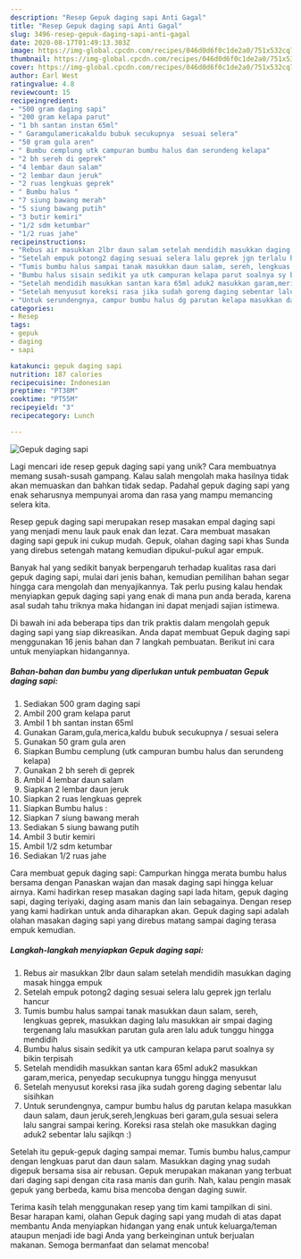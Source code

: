 ```yaml
---
description: "Resep Gepuk daging sapi Anti Gagal"
title: "Resep Gepuk daging sapi Anti Gagal"
slug: 3496-resep-gepuk-daging-sapi-anti-gagal
date: 2020-08-17T01:49:13.303Z
image: https://img-global.cpcdn.com/recipes/046d0d6f0c1de2a0/751x532cq70/gepuk-daging-sapi-foto-resep-utama.jpg
thumbnail: https://img-global.cpcdn.com/recipes/046d0d6f0c1de2a0/751x532cq70/gepuk-daging-sapi-foto-resep-utama.jpg
cover: https://img-global.cpcdn.com/recipes/046d0d6f0c1de2a0/751x532cq70/gepuk-daging-sapi-foto-resep-utama.jpg
author: Earl West
ratingvalue: 4.8
reviewcount: 15
recipeingredient:
- "500 gram daging sapi"
- "200 gram kelapa parut"
- "1 bh santan instan 65ml"
- " Garamgulamericakaldu bubuk secukupnya  sesuai selera"
- "50 gram gula aren"
- " Bumbu cemplung utk campuran bumbu halus dan serundeng kelapa"
- "2 bh sereh di geprek"
- "4 lembar daun salam"
- "2 lembar daun jeruk"
- "2 ruas lengkuas geprek"
- " Bumbu halus "
- "7 siung bawang merah"
- "5 siung bawang putih"
- "3 butir kemiri"
- "1/2 sdm ketumbar"
- "1/2 ruas jahe"
recipeinstructions:
- "Rebus air masukkan 2lbr daun salam setelah mendidih masukkan daging masak hingga empuk"
- "Setelah empuk potong2 daging sesuai selera lalu geprek jgn terlalu hancur"
- "Tumis bumbu halus sampai tanak masukkan daun salam, sereh, lengkuas geprek, masukkan daging lalu masukkan air smpai daging tergenang lalu masukkan parutan gula aren lalu aduk tunggu hingga mendidih"
- "Bumbu halus sisain sedikit ya utk campuran kelapa parut soalnya sy bikin terpisah"
- "Setelah mendidih masukkan santan kara 65ml aduk2 masukkan garam,merica, penyedap secukupnya tunggu hingga menyusut"
- "Setelah menyusut koreksi rasa jika sudah goreng daging sebentar lalu sisihkan"
- "Untuk serundengnya, campur bumbu halus dg parutan kelapa masukkan daun salam, daun jeruk,sereh,lengkuas beri garam,gula sesuai selera lalu sangrai sampai kering. Koreksi rasa stelah oke masukkan daging aduk2 sebentar lalu sajikqn :)"
categories:
- Resep
tags:
- gepuk
- daging
- sapi

katakunci: gepuk daging sapi 
nutrition: 187 calories
recipecuisine: Indonesian
preptime: "PT38M"
cooktime: "PT55M"
recipeyield: "3"
recipecategory: Lunch

---
```



![Gepuk daging sapi](https://img-global.cpcdn.com/recipes/046d0d6f0c1de2a0/751x532cq70/gepuk-daging-sapi-foto-resep-utama.jpg)

Lagi mencari ide resep gepuk daging sapi yang unik? Cara membuatnya memang susah-susah gampang. Kalau salah mengolah maka hasilnya tidak akan memuaskan dan bahkan tidak sedap. Padahal gepuk daging sapi yang enak seharusnya mempunyai aroma dan rasa yang mampu memancing selera kita.

Resep gepuk daging sapi merupakan resep masakan empal daging sapi yang menjadi menu lauk pauk enak dan lezat. Cara membuat masakan daging sapi gepuk ini cukup mudah. Gepuk, olahan daging sapi khas Sunda yang direbus setengah matang kemudian dipukul-pukul agar empuk.

Banyak hal yang sedikit banyak berpengaruh terhadap kualitas rasa dari gepuk daging sapi, mulai dari jenis bahan, kemudian pemilihan bahan segar hingga cara mengolah dan menyajikannya. Tak perlu pusing kalau hendak menyiapkan gepuk daging sapi yang enak di mana pun anda berada, karena asal sudah tahu triknya maka hidangan ini dapat menjadi sajian istimewa.


Di bawah ini ada beberapa tips dan trik praktis dalam mengolah gepuk daging sapi yang siap dikreasikan. Anda dapat membuat Gepuk daging sapi menggunakan 16 jenis bahan dan 7 langkah pembuatan. Berikut ini cara untuk menyiapkan hidangannya.

<!--inarticleads1-->

##### Bahan-bahan dan bumbu yang diperlukan untuk pembuatan Gepuk daging sapi:

1. Sediakan 500 gram daging sapi
1. Ambil 200 gram kelapa parut
1. Ambil 1 bh santan instan 65ml
1. Gunakan  Garam,gula,merica,kaldu bubuk secukupnya / sesuai selera
1. Gunakan 50 gram gula aren
1. Siapkan  Bumbu cemplung (utk campuran bumbu halus dan serundeng kelapa)
1. Gunakan 2 bh sereh di geprek
1. Ambil 4 lembar daun salam
1. Siapkan 2 lembar daun jeruk
1. Siapkan 2 ruas lengkuas geprek
1. Siapkan  Bumbu halus :
1. Siapkan 7 siung bawang merah
1. Sediakan 5 siung bawang putih
1. Ambil 3 butir kemiri
1. Ambil 1/2 sdm ketumbar
1. Sediakan 1/2 ruas jahe


Cara membuat gepuk daging sapi: Campurkan hingga merata bumbu halus bersama dengan Panaskan wajan dan masak daging sapi hingga keluar airnya. Kami hadirkan resep masakan daging sapi lada hitam, gepuk daging sapi, daging teriyaki, daging asam manis dan lain sebagainya. Dengan resep yang kami hadirkan untuk anda diharapkan akan. Gepuk daging sapi adalah olahan masakan daging sapi yang direbus matang sampai daging terasa empuk kemudian. 

<!--inarticleads2-->

##### Langkah-langkah menyiapkan Gepuk daging sapi:

1. Rebus air masukkan 2lbr daun salam setelah mendidih masukkan daging masak hingga empuk
1. Setelah empuk potong2 daging sesuai selera lalu geprek jgn terlalu hancur
1. Tumis bumbu halus sampai tanak masukkan daun salam, sereh, lengkuas geprek, masukkan daging lalu masukkan air smpai daging tergenang lalu masukkan parutan gula aren lalu aduk tunggu hingga mendidih
1. Bumbu halus sisain sedikit ya utk campuran kelapa parut soalnya sy bikin terpisah
1. Setelah mendidih masukkan santan kara 65ml aduk2 masukkan garam,merica, penyedap secukupnya tunggu hingga menyusut
1. Setelah menyusut koreksi rasa jika sudah goreng daging sebentar lalu sisihkan
1. Untuk serundengnya, campur bumbu halus dg parutan kelapa masukkan daun salam, daun jeruk,sereh,lengkuas beri garam,gula sesuai selera lalu sangrai sampai kering. Koreksi rasa stelah oke masukkan daging aduk2 sebentar lalu sajikqn :)


Setelah itu gepuk-gepuk daging sampai memar. Tumis bumbu halus,campur dengan lengkuas parut dan daun salam. Masukkan daging ynag sudah digepuk bersama sisa air rebusan. Gepuk merupakan makanan yang terbuat dari daging sapi dengan cita rasa manis dan gurih. Nah, kalau pengin masak gepuk yang berbeda, kamu bisa mencoba dengan daging suwir. 

Terima kasih telah menggunakan resep yang tim kami tampilkan di sini. Besar harapan kami, olahan Gepuk daging sapi yang mudah di atas dapat membantu Anda menyiapkan hidangan yang enak untuk keluarga/teman ataupun menjadi ide bagi Anda yang berkeinginan untuk berjualan makanan. Semoga bermanfaat dan selamat mencoba!
